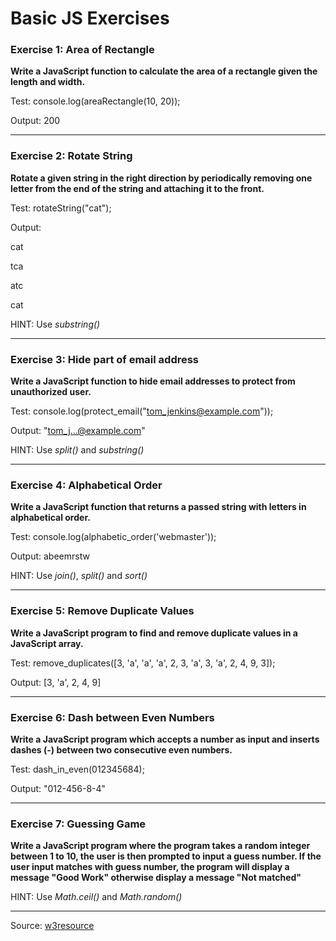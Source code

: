 # Basic JS Exercises

### Exercise 1: Area of Rectangle

**Write a JavaScript function to calculate the area of a rectangle given the length and width.**

Test:
console.log(areaRectangle(10, 20));

Output:
200

------

### Exercise 2: Rotate String

**Rotate a given string in the right direction by periodically removing one letter from the end of the string and attaching it to the front.**

Test:
rotateString("cat");

Output:

cat

tca

atc

cat

HINT: Use *substring()*

------

### Exercise 3: Hide part of email address

**Write a JavaScript function to hide email addresses to protect from unauthorized user.**

Test:
console.log(protect_email("tom_jenkins@example.com"));

Output:
"tom_j...@example.com"

HINT: Use *split()* and *substring()*

------

### Exercise 4: Alphabetical Order

**Write a JavaScript function that returns a passed string with letters in alphabetical order.**

Test:
console.log(alphabetic_order('webmaster'));

Output:
abeemrstw

HINT: Use *join()*, *split()* and *sort()*

------

### Exercise 5: Remove Duplicate Values

**Write a JavaScript program to find and remove duplicate values in a JavaScript array.**

Test:
remove_duplicates([3, 'a', 'a', 'a', 2, 3, 'a', 3, 'a', 2, 4, 9, 3]);

Output:
[3, 'a', 2, 4, 9]

------

### Exercise 6: Dash between Even Numbers

**Write a JavaScript program which accepts a number as input and inserts dashes (-) between two consecutive even numbers.**

Test:
dash_in_even(012345684);

Output:
"012-456-8-4"  

------

### Exercise 7: Guessing Game

**Write a JavaScript program where the program takes a random integer between 1 to 10, the user is then prompted to input a guess number. If the user input matches with guess number, the program will display a message "Good Work" otherwise display a message "Not matched"**

HINT: Use *Math.ceil()* and *Math.random()*

------

Source: [w3resource](http://www.w3resource.com/)
